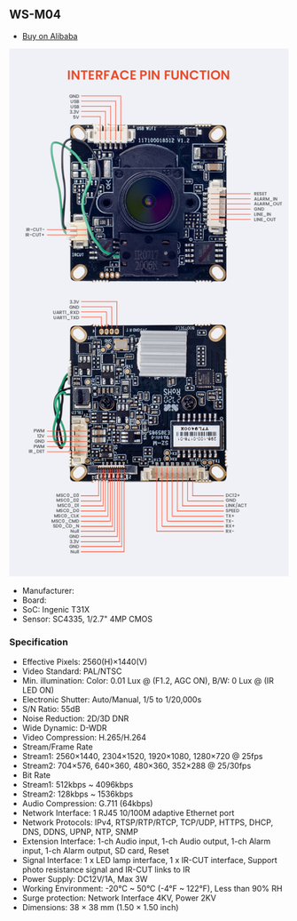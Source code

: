 WS-M04
-----------------
- [Buy on Alibaba](https://www.alibaba.com/product-detail/High-quantity-1080P-T31X-SC4335-Cmos_1600134011610.html)

![](pix/WS-M04.jpg)

- Manufacturer:
- Board:
- SoC: Ingenic T31X
- Sensor: SC4335, 1/2.7" 4MP CMOS


### Specification

- Effective Pixels: 2560(H)×1440(V)
- Video Standard: PAL/NTSC
- Min. illumination: Color: 0.01 Lux @ (F1.2, AGC ON), B/W: 0 Lux @ (IR LED ON)
- Electronic Shutter: Auto/Manual, 1/5 to 1/20,000s
- S/N Ratio: 55dB
- Noise Reduction: 2D/3D DNR
- Wide Dynamic: D-WDR
- Video Compression: H.265/H.264
- Stream/Frame Rate
- Stream1: 2560×1440, 2304×1520, 1920×1080, 1280×720 @ 25fps
- Stream2: 704×576, 640×360, 480×360, 352×288 @ 25/30fps
- Bit Rate
- Stream1: 512kbps ~ 4096kbps
- Stream2: 128kbps ~ 1536kbps
- Audio Compression: G.711 (64kbps)
- Network Interface: 1 RJ45 10/100M adaptive Ethernet port
- Network Protocols: IPv4, RTSP/RTP/RTCP, TCP/UDP, HTTPS, DHCP, DNS, DDNS, UPNP, NTP, SNMP
- Extension Interface: 1-ch Audio input, 1-ch Audio output, 1-ch Alarm input, 1-ch Alarm output, SD card, Reset
- Signal Interface: 1 x LED lamp interface, 1 x IR-CUT interface, Support photo resistance signal and IR-CUT links to IR
- Power Supply: DC12V/1A, Max 3W
- Working Environment: -20°C ~ 50°C (-4°F ~ 122°F), Less than 90% RH
- Surge protection: Network Interface 4KV, Power 2KV
- Dimensions: 38 × 38 mm (1.50 × 1.50 inch)
